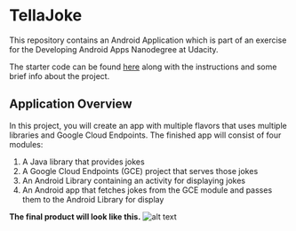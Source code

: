 # TellaJoke

This repository contains an Android Application which is part of an exercise for the Developing Android Apps  Nanodegree at Udacity. 

The starter code can be found [here](https://github.com/udacity/ud867/tree/master/FinalProject) along with the instructions and some brief info about the project.

## Application  Overview
In this project, you will create an app with multiple flavors that uses multiple libraries and Google Cloud Endpoints. The finished app will consist of four modules:

1. A Java library that provides jokes
2. A Google Cloud Endpoints (GCE) project that serves those jokes
3. An Android Library containing an activity for displaying jokes
4. An Android app that fetches jokes from the GCE module and passes them to the Android Library for display

**The final product will look like this.** 
![alt text](https://d17h27t6h515a5.cloudfront.net/topher/2017/October/59f8ff3d_screen-shot-2017-10-31-at-3.54.32-pm/screen-shot-2017-10-31-at-3.54.32-pm.png)


